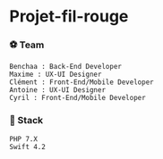 # Projet-fil-rouge

### :soccer: Team

```
Benchaa : Back-End Developer
Maxime : UX-UI Designer
Clément : Front-End/Mobile Developer
Antoine : UX-UI Designer
Cyril : Front-End/Mobile Developer
```

### :wrench: Stack

```
PHP 7.X
Swift 4.2
```
